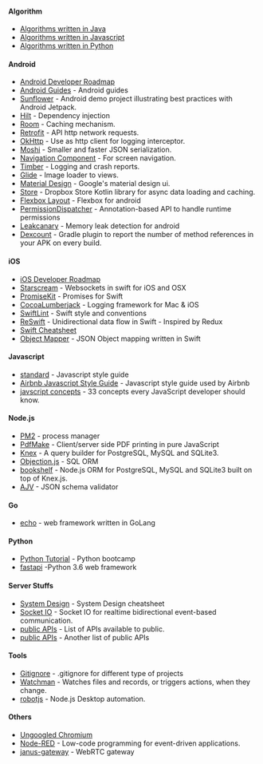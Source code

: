 #### Algorithm
* [Algorithms written in Java](https://github.com/TheAlgorithms/Java)
* [Algorithms written in Javascript](https://github.com/trekhleb/javascript-algorithms)
* [Algorithms written in Python](https://github.com/TheAlgorithms/Python)

#### Android
* [Android Developer Roadmap](https://github.com/mobile-roadmap/android-developer-roadmap)
* [Android Guides](https://github.com/codepath/android_guides) - Android guides
* [Sunflower](https://github.com/android/sunflower) - Android demo project illustrating best practices with Android Jetpack.
* [Hilt](https://dagger.dev/hilt/) - Dependency injection
* [Room](https://developer.android.com/jetpack/androidx/releases/room) - Caching mechanism.
* [Retrofit](https://square.github.io/retrofit/) - API http network requests.
* [OkHttp](https://square.github.io/okhttp/) - Use as http client for logging interceptor.
* [Moshi](https://github.com/square/moshi) - Smaller and faster JSON serialization.
* [Navigation Component](https://developer.android.com/guide/navigation) - For screen navigation.
* [Timber](https://github.com/JakeWharton/timber) - Logging and crash reports.
* [Glide](https://github.com/bumptech/glide) - Image loader to views.
* [Material Design](https://material.io/) - Google's material design ui.
* [Store](https://github.com/dropbox/Store) - Dropbox Store Kotlin library for async data loading and caching.
* [Flexbox Layout](https://github.com/google/flexbox-layout) - Flexbox for android
* [PermissionDispatcher](https://github.com/permissions-dispatcher/PermissionsDispatcher) - Annotation-based API to handle runtime permissions
* [Leakcanary](https://github.com/square/leakcanary) - Memory leak detection for android
* [Dexcount](https://github.com/KeepSafe/dexcount-gradle-plugin) - Gradle plugin to report the number of method references in your APK on every build.

#### iOS
* [iOS Developer Roadmap](https://github.com/BohdanOrlov/iOS-Developer-Roadmap)
* [Starscream](https://github.com/daltoniam/Starscream) - Websockets in swift for iOS and OSX
* [PromiseKit](https://github.com/mxcl/PromiseKit) - Promises for Swift
* [CocoaLumberjack](https://github.com/CocoaLumberjack/CocoaLumberjack) - Logging framework for Mac & iOS
* [SwiftLint](https://github.com/realm/SwiftLint) - Swift style and conventions
* [ReSwift](https://github.com/ReSwift/ReSwift) - Unidirectional data flow in Swift - Inspired by Redux
* [Swift Cheatsheet](https://github.com/iwasrobbed/Swift-CheatSheet)
* [Object Mapper](https://github.com/tristanhimmelman/ObjectMapper) - JSON Object mapping written in Swift

#### Javascript
* [standard](https://github.com/standard/standard) - Javascript style guide
* [Airbnb Javascript Style Guide](https://github.com/airbnb/javascript) - Javascript style guide used by Airbnb
* [javscript concepts](https://github.com/leonardomso/33-js-concepts) - 33 concepts every JavaScript developer should know.

#### Node.js
* [PM2](https://github.com/Unitech/pm2) - process manager
* [PdfMake](https://github.com/bpampuch/pdfmake) - Client/server side PDF printing in pure JavaScript
* [Knex](https://github.com/knex/knex) - A query builder for PostgreSQL, MySQL and SQLite3.
* [Objection.js](https://github.com/Vincit/objection.js) - SQL ORM
* [bookshelf](https://github.com/bookshelf/bookshelf) - Node.js ORM for PostgreSQL, MySQL and SQLite3 built on top of Knex.js.
* [AJV](https://github.com/ajv-validator/ajv) - JSON schema validator

#### Go
* [echo](https://github.com/labstack/echo) - web framework written in GoLang

#### Python
* [Python Tutorial](https://github.com/appbrewery/100-days-of-python) - Python bootcamp
* [fastapi](https://github.com/tiangolo/fastapi) -Python 3.6 web framework

#### Server Stuffs
* [System Design](https://gist.github.com/vasanthk/485d1c25737e8e72759f) - System Design cheatsheet
* [Socket IO](https://github.com/socketio/socket.io) - Socket IO for realtime bidirectional event-based communication.
* [public APIs](https://github.com/public-apis/public-apis) - List of APIs available to public.
* [public APIs](https://github.com/n0shake/Public-APIs) - Another list of public APIs

#### Tools
* [Gitignore](https://github.com/github/gitignore) - .gitignore for different type of projects
* [Watchman](https://github.com/facebook/watchman) - Watches files and records, or triggers actions, when they change.
* [robotjs](https://github.com/octalmage/robotjs) - Node.js Desktop automation.

#### Others
* [Ungoogled Chromium](https://github.com/Eloston/ungoogled-chromium)
* [Node-RED](https://github.com/node-red/node-red) - Low-code programming for event-driven applications.
* [janus-gateway](https://github.com/meetecho/janus-gateway) - WebRTC gateway
